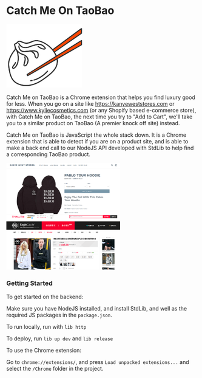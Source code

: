 # Catch Me On TaoBao

<img src="ReadMeImgs/taobao1.png" width="200" />


Catch Me on TaoBao is a Chrome extension that helps you find luxury good for less. When you go on a site like https://kanyeweststores.com or https://www.kyliecosmetics.com (or any Shopify based e-commerce store), with Catch Me on TaoBao, the next time you try to "Add to Cart", we'll take you to a similar product on TaoBao (A premier knock off site) instead.

Catch Me on TaoBao is JavaScript the whole stack down. It is a Chrome extension that is able to detect if you are on a product site, and is able to make a back end call to our NodeJS API developed with StdLib to help find a corresponding TaoBao product.


<img src="ReadMeImgs/Kanye.png" width="300"  style="display: inline;"/>
<img src="ReadMeImgs/taobaoified.png" width="300" style="display: inline"/>


### Getting Started

To get started on the backend:

Make sure you have NodeJS installed, and install StdLib, and well as the required JS packages in the `package.json`.

To run locally, run with `lib http`

To deploy, run `lib up dev` and `lib release`

To use the Chrome extension:

Go to `chrome://extensions/`, and press `Load unpacked extensions...` and select the `/Chrome` folder in the project.
